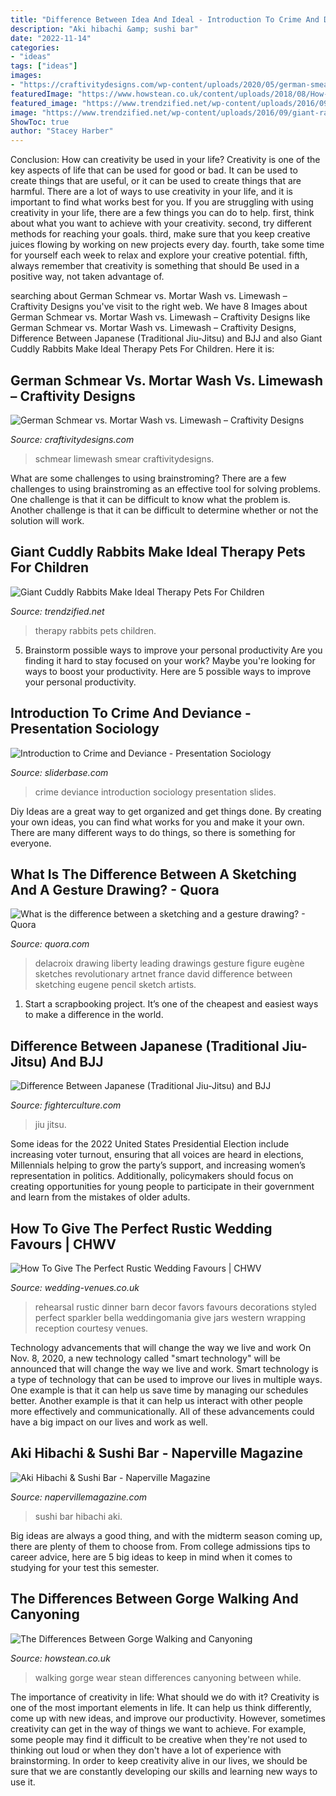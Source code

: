 ```yaml
---
title: "Difference Between Idea And Ideal - Introduction To Crime And Deviance"
description: "Aki hibachi &amp; sushi bar"
date: "2022-11-14"
categories:
- "ideas"
tags: ["ideas"]
images:
- "https://craftivitydesigns.com/wp-content/uploads/2020/05/german-smear-vs-.png"
featuredImage: "https://www.howstean.co.uk/content/uploads/2018/08/How-Stean-Wetsuits-for-Gorge-Walking-Copy.jpg"
featured_image: "https://www.trendzified.net/wp-content/uploads/2016/09/giant-rabbits-comfort-kids.jpg"
image: "https://www.trendzified.net/wp-content/uploads/2016/09/giant-rabbits-comfort-kids.jpg"
ShowToc: true
author: "Stacey Harber"
---
```



Conclusion: How can creativity be used in your life?
Creativity is one of the key aspects of life that can be used for good or bad. It can be used to create things that are useful, or it can be used to create things that are harmful. There are a lot of ways to use creativity in your life, and it is important to find what works best for you. If you are struggling with using creativity in your life, there are a few things you can do to help. first, think about what you want to achieve with your creativity. second, try different methods for reaching your goals. third, make sure that you keep creative juices flowing by working on new projects every day. fourth, take some time for yourself each week to relax and explore your creative potential. fifth, always remember that creativity is something that should Be used in a positive way, not taken advantage of.

	

		
searching about German Schmear vs. Mortar Wash vs. Limewash – Craftivity Designs you've visit to the right web. We have 8 Images about German Schmear vs. Mortar Wash vs. Limewash – Craftivity Designs like German Schmear vs. Mortar Wash vs. Limewash – Craftivity Designs, Difference Between Japanese (Traditional Jiu-Jitsu) and BJJ and also Giant Cuddly Rabbits Make Ideal Therapy Pets For Children. Here it is:
		
    
## German Schmear Vs. Mortar Wash Vs. Limewash – Craftivity Designs

<img loading=lazy src="https://craftivitydesigns.com/wp-content/uploads/2020/05/german-smear-vs-.png" onerror="this.onerror=null;this.src='https://tse1.mm.bing.net/th?id=OIP.vFwQ_tzxdq0dcR_UJqTUGgHaLH&amp;pid=15.1';" alt="German Schmear vs. Mortar Wash vs. Limewash – Craftivity Designs">

_Source: craftivitydesigns.com_

>schmear limewash smear craftivitydesigns. 

	

What are some challenges to using brainstroming?
There are a few challenges to using brainstroming as an effective tool for solving problems. One challenge is that it can be difficult to know what the problem is. Another challenge is that it can be difficult to determine whether or not the solution will work.

    
## Giant Cuddly Rabbits Make Ideal Therapy Pets For Children

<img loading=lazy src="https://www.trendzified.net/wp-content/uploads/2016/09/giant-rabbits-comfort-kids.jpg" onerror="this.onerror=null;this.src='https://tse3.mm.bing.net/th?id=OIP.hTXZAeAEnmHzOpHcdVxS3AHaD4&amp;pid=15.1';" alt="Giant Cuddly Rabbits Make Ideal Therapy Pets For Children">

_Source: trendzified.net_

>therapy rabbits pets children. 

	

5. Brainstorm possible ways to improve your personal productivity
Are you finding it hard to stay focused on your work? Maybe you're looking for ways to boost your productivity. Here are 5 possible ways to improve your personal productivity.

    
## Introduction To Crime And Deviance - Presentation Sociology

<img loading=lazy src="http://www.sliderbase.com/images/referats/350b/(1).PNG" onerror="this.onerror=null;this.src='https://tse2.mm.bing.net/th?id=OIP.cXyN8jaFwk8I8wOTby2mHQHaFj&amp;pid=15.1';" alt="Introduction to Crime and Deviance - Presentation Sociology">

_Source: sliderbase.com_

>crime deviance introduction sociology presentation slides. 

	

Diy Ideas are a great way to get organized and get things done. By creating your own ideas, you can find what works for you and make it your own. There are many different ways to do things, so there is something for everyone.

    
## What Is The Difference Between A Sketching And A Gesture Drawing? - Quora

<img loading=lazy src="https://qph.fs.quoracdn.net/main-qimg-d9aad9680e14246acc5db88a59cba41f-c" onerror="this.onerror=null;this.src='https://tse4.mm.bing.net/th?id=OIP.wJAT76HWoIaaAlBgqvaf4wHaKa&amp;pid=15.1';" alt="What is the difference between a sketching and a gesture drawing? - Quora">

_Source: quora.com_

>delacroix drawing liberty leading drawings gesture figure eugène sketches revolutionary artnet france david difference between sketching eugene pencil sketch artists. 

	

1. Start a scrapbooking project. It’s one of the cheapest and easiest ways to make a difference in the world.

    
## Difference Between Japanese (Traditional Jiu-Jitsu) And BJJ

<img loading=lazy src="https://fighterculture.com/wp-content/uploads/2020/01/bjj-history-683x1024.jpg" onerror="this.onerror=null;this.src='https://tse3.mm.bing.net/th?id=OIP.AUjRn6Jz1HpUFGlbl4H6bgHaLG&amp;pid=15.1';" alt="Difference Between Japanese (Traditional Jiu-Jitsu) and BJJ">

_Source: fighterculture.com_

>jiu jitsu. 

	

Some ideas for the 2022 United States Presidential Election include increasing voter turnout, ensuring that all voices are heard in elections, Millennials helping to grow the party’s support, and increasing women’s representation in politics. Additionally, policymakers should focus on creating opportunities for young people to participate in their government and learn from the mistakes of older adults.

    
## How To Give The Perfect Rustic Wedding Favours | CHWV

<img loading=lazy src="https://www.wedding-venues.co.uk/sites/default/files/Perfect-Rustic-Wedding-Favours-Bella-Amante-Photography.jpg" onerror="this.onerror=null;this.src='https://tse3.mm.bing.net/th?id=OIP.jo_lFGqqYep4Mfc_qZyV7AHaLH&amp;pid=15.1';" alt="How To Give The Perfect Rustic Wedding Favours | CHWV">

_Source: wedding-venues.co.uk_

>rehearsal rustic dinner barn decor favors favours decorations styled perfect sparkler bella weddingomania give jars western wrapping reception courtesy venues. 

	

Technology advancements that will change the way we live and work
On Nov. 8, 2020, a new technology called "smart technology" will be announced that will change the way we live and work. Smart technology is a type of technology that can be used to improve our lives in multiple ways. One example is that it can help us save time by managing our schedules better. Another example is that it can help us interact with other people more effectively and communicationally. All of these advancements could have a big impact on our lives and work as well.

    
## Aki Hibachi &amp; Sushi Bar - Naperville Magazine

<img loading=lazy src="https://napervillemagazine.com/wp-content/uploads/2013/02/N2013_03_01_039TABLE.jpg" onerror="this.onerror=null;this.src='https://tse4.mm.bing.net/th?id=OIP.OZeeQ3vYAm0zVtx7d4qETAHaE8&amp;pid=15.1';" alt="Aki Hibachi &amp; Sushi Bar - Naperville Magazine">

_Source: napervillemagazine.com_

>sushi bar hibachi aki. 

	

Big ideas are always a good thing, and with the midterm season coming up, there are plenty of them to choose from. From college admissions tips to career advice, here are 5 big ideas to keep in mind when it comes to studying for your test this semester.

    
## The Differences Between Gorge Walking And Canyoning

<img loading=lazy src="https://www.howstean.co.uk/content/uploads/2018/08/How-Stean-Wetsuits-for-Gorge-Walking-Copy.jpg" onerror="this.onerror=null;this.src='https://tse1.mm.bing.net/th?id=OIP.zYDyUiyobBJdjmjAD7Zh6wHaHa&amp;pid=15.1';" alt="The Differences Between Gorge Walking and Canyoning">

_Source: howstean.co.uk_

>walking gorge wear stean differences canyoning between while. 

	

The importance of creativity in life: What should we do with it?
Creativity is one of the most important elements in life. It can help us think differently, come up with new ideas, and improve our productivity. However, sometimes creativity can get in the way of things we want to achieve. For example, some people may find it difficult to be creative when they're not used to thinking out loud or when they don't have a lot of experience with brainstorming. In order to keep creativity alive in our lives, we should be sure that we are constantly developing our skills and learning new ways to use it.

